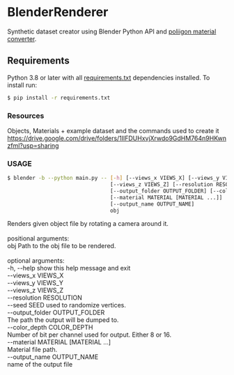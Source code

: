 # BlenderRenderer
Synthetic dataset creator using Blender Python API and [poliigon material converter](https://help.poliigon.com/en/articles/2540839-poliigon-material-converter-addon-for-blender). <br>

## Requirements
Python 3.8 or later with all [requirements.txt](https://github.com/onorabil/blenderRenderer/blob/main/requirements.txt) dependencies installed. To install run:
```bash
$ pip install -r requirements.txt
```

### Resources
Objects, Materials + example dataset and the commands used to create it<br>
https://drive.google.com/drive/folders/1IlFDUHxvjXrwdo9GdHM764n9HKwnzfml?usp=sharing

### USAGE

```bash
$ blender -b --python main.py -- [-h] [--views_x VIEWS_X] [--views_y VIEWS_Y]
                                 [--views_z VIEWS_Z] [--resolution RESOLUTION] [--seed SEED
                                 [--output_folder OUTPUT_FOLDER] [--color_depth COLOR_DEPTH]
                                 [--material MATERIAL [MATERIAL ...]]
                                 [--output_name OUTPUT_NAME]
                                 obj
```

Renders given object file by rotating a camera around it.<br>
<br>
positional arguments:<br>
  obj                   Path to the obj file to be rendered.<br>
<br>
optional arguments:<br>
  -h, --help            show this help message and exit<br>
  --views_x VIEWS_X<br>
  --views_y VIEWS_Y<br>
  --views_z VIEWS_Z<br>
  --resolution RESOLUTION<br>
  --seed SEED           used to randomize vertices.<br>
  --output_folder OUTPUT_FOLDER<br>
                        The path the output will be dumped to.<br>
  --color_depth COLOR_DEPTH<br>
                        Number of bit per channel used for output. Either 8 or
                        16.<br>
  --material MATERIAL [MATERIAL ...]<br>
                        Material file path.<br>
  --output_name OUTPUT_NAME<br>
                        name of the output file<br>

